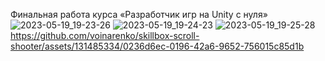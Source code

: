 Финальная работа курса «Разработчик игр на Unity с нуля»
![2023-05-19_19-23-26](https://github.com/voinarenko/skillbox-scroll-shooter/assets/131485334/6ed30b2f-64db-41e6-b3e2-98e74b8496ca)
![2023-05-19_19-24-23](https://github.com/voinarenko/skillbox-scroll-shooter/assets/131485334/51be9c96-0d83-4f42-8cff-adc9df034d30)
![2023-05-19_19-25-28](https://github.com/voinarenko/skillbox-scroll-shooter/assets/131485334/f57bf399-855a-4323-b40e-ca987f695e33)
https://github.com/voinarenko/skillbox-scroll-shooter/assets/131485334/0236d6ec-0196-42a6-9652-756015c85d1b
